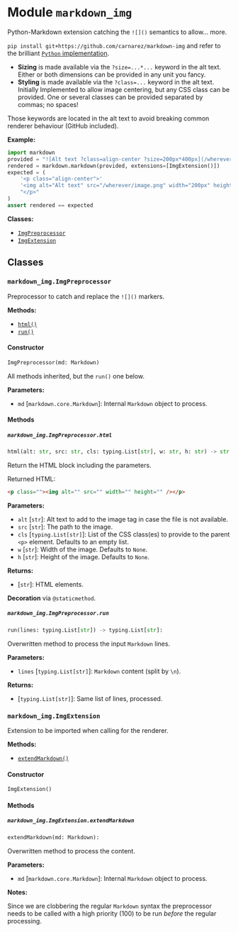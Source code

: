 # Module `markdown_img`

Python-Markdown extension catching the `![]()` semantics to allow... more.

`pip install git+https://github.com/carnarez/markdown-img` and refer to the brilliant
[`Python` implementation](https://github.com/Python-Markdown/markdown).

- **Sizing** is made available via the `?size=...*...` keyword in the alt text. Either
  or both dimensions can be provided in any unit you fancy.
- **Styling** is made available via the `?class=...` keyword in the alt text. Initially
  Implemented to allow image centering, but any CSS class can be provided. One or
  several classes can be provided separated by commas; no spaces!

Those keywords are located in the alt text to avoid breaking common renderer behaviour
(GitHub included).

**Example:**

```python
import markdown
provided = "![Alt text ?class=align-center ?size=200px*400px](/wherever/image.png)"
rendered = markdown.markdown(provided, extensions=[ImgExtension()])
expected = (
    '<p class="align-center">'
    '<img alt="Alt text" src="/wherever/image.png" width="200px" height="400px" />'
    "</p>"
)
assert rendered == expected
```

**Classes:**

- [`ImgPreprocessor`](#markdown_imgimgpreprocessor)
- [`ImgExtension`](#markdown_imgimgextension)

## Classes

### `markdown_img.ImgPreprocessor`

Preprocessor to catch and replace the `![]()` markers.

**Methods:**

- [`html()`](#markdown_imgimgpreprocessorhtml)
- [`run()`](#markdown_imgimgpreprocessorrun)

#### Constructor

```python
ImgPreprocessor(md: Markdown)
```

All methods inherited, but the `run()` one below.

**Parameters:**

- `md` \[`markdown.core.Markdown`\]: Internal `Markdown` object to process.

#### Methods

##### `markdown_img.ImgPreprocessor.html`

```python
html(alt: str, src: str, cls: typing.List[str], w: str, h: str) -> str:
```

Return the HTML block including the parameters.

Returned HTML:

```html
<p class=""><img alt="" src="" width="" height="" /></p>
```

**Parameters:**

- `alt` \[`str`\]: Alt text to add to the image tag in case the file is not available.
- `src` \[`str`\]: The path to the image.
- `cls` \[`typing.List[str]`\]: List of the CSS class(es) to provide to the parent `<p>`
  element. Defaults to an empty list.
- `w` \[`str`\]: Width of the image. Defaults to `None`.
- `h` \[`str`\]: Height of the image. Defaults to `None`.

**Returns:**

- \[`str`\]: HTML elements.

**Decoration** via `@staticmethod`.

##### `markdown_img.ImgPreprocessor.run`

```python
run(lines: typing.List[str]) -> typing.List[str]:
```

Overwritten method to process the input `Markdown` lines.

**Parameters:**

- `lines` \[`typing.List[str]`\]: `Markdown` content (split by `\n`).

**Returns:**

- \[`typing.List[str]`\]: Same list of lines, processed.

### `markdown_img.ImgExtension`

Extension to be imported when calling for the renderer.

**Methods:**

- [`extendMarkdown()`](#markdown_imgimgextensionextendmarkdown)

#### Constructor

```python
ImgExtension()
```

#### Methods

##### `markdown_img.ImgExtension.extendMarkdown`

```python
extendMarkdown(md: Markdown):
```

Overwritten method to process the content.

**Parameters:**

- `md` \[`markdown.core.Markdown`\]: Internal `Markdown` object to process.

**Notes:**

Since we are clobbering the regular `Markdown` syntax the preprocessor needs to be
called with a high priority (100) to be run *before* the regular processing.
